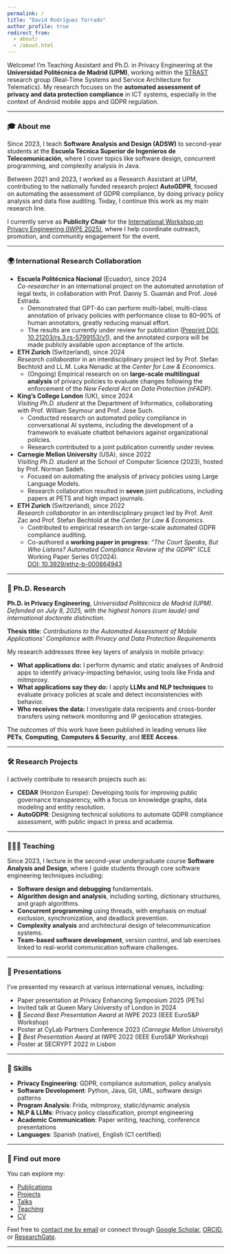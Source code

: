 ```yaml
---
permalink: /
title: "David Rodríguez Torrado"
author_profile: true
redirect_from: 
  - about/
  - /about.html
---
```


Welcome! I’m Teaching Assistant and Ph.D. in Privacy Engineering at the **Universidad Politécnica de Madrid (UPM)**, working within the [STRAST](https://www.upm.es/recursosidi/map/sistemas-de-tiempo-real-y-arquitectura-de-servicios-telematicos/) research group (Real-Time Systems and Service Architecture for Telematics). My research focuses on the **automated assessment of privacy and data protection compliance** in ICT systems, especially in the context of Android mobile apps and GDPR regulation.

---

### 🎓 About me

Since 2023, I teach **Software Analysis and Design (ADSW)** to second-year students at the **Escuela Técnica Superior de Ingenieros de Telecomunicación**, where I cover topics like software design, concurrent programming, and complexity analysis in Java.

Between 2021 and 2023, I worked as a Research Assistant at UPM, contributing to the nationally funded research project **AutoGDPR**, focused on automating the assessment of GDPR compliance, by doing privacy policy analysis and data flow auditing. Today, I continue this work as my main research line.

I currently serve as **Publicity Chair** for the [International Workshop on Privacy Engineering (IWPE 2025)](https://iwpe.info/), where I help coordinate outreach, promotion, and community engagement for the event.

---

### 🌍 International Research Collaboration
- **Escuela Politécnica Nacional** (Ecuador), since 2024  
  *Co-researcher* in an international project on the automated annotation of legal texts, in collaboration with Prof. Danny S. Guamán and Prof. José Estrada.   
  - Demonstrated that GPT-4o can perform multi-label, multi-class annotation of privacy policies with performance close to 80–90% of human annotators, greatly reducing manual effort.  
  - The results are currently under review for publication ([Preprint DOI: 10.21203/rs.3.rs-5799153/v1](https://doi.org/10.21203/rs.3.rs-5799153/v1)), and the annotated corpora will be made publicly available upon acceptance of the article.
- **ETH Zurich** (Switzerland), since 2024  
  *Research collaborator* in an interdisciplinary project led by Prof. Stefan Bechtold and LL.M. Luka Nenadic at the *Center for Law & Economics*.  
  - (Ongoing) Empirical research on on **large-scale multilingual analysis** of privacy policies to evaluate changes following the enforcement of the *New Federal Act on Data Protection (nFADP)*.  
- **King’s College London** (UK), since 2024  
    *Visiting Ph.D. student* at the Department of Informatics, collaborating with Prof. William Seymour and Prof. Jose Such.  
  - Conducted research on automated policy compliance in conversational AI systems, including the development of a framework to evaluate chatbot behaviors against organizational policies.  
  - Research contributed to a joint publication currently under review.
- **Carnegie Mellon University** (USA), since 2022  
  *Visiting Ph.D. student* at the School of Computer Science (2023), hosted by Prof. Norman Sadeh.  
  - Focused on automating the analysis of privacy policies using Large Language Models.  
  - Research collaboration resulted in **seven** joint publications, including papers at PETS and high impact journals.
- **ETH Zurich** (Switzerland), since 2022  
  *Research collaborator* in an interdisciplinary project led by Prof. Amit Zac and Prof. Stefan Bechtold at the *Center for Law & Economics*.  
  - Contributed to empirical research on large-scale automated GDPR compliance auditing.  
  - Co-authored a **working paper in progress**: *“The Court Speaks, But Who Listens? Automated Compliance Review of the GDPR”* (CLE Working Paper Series 01/2024).  
    [DOI: 10.3929/ethz-b-000664943](https://doi.org/10.3929/ethz-b-000664943)

---

### 🧪 Ph.D. Research

**Ph.D. in Privacy Engineering**, *Universidad Politécnica de Madrid (UPM)*.  
*Defended on July 8, 2025, with the highest honors (cum laude) and international doctorate distinction.*  

**Thesis title**: *Contributions to the Automated Assessment of Mobile Applications’ Compliance with Privacy and Data Protection Requirements*

My research addresses three key layers of analysis in mobile privacy:

- **What applications do:** I perform dynamic and static analyses of Android apps to identify privacy-impacting behavior, using tools like Frida and mitmproxy.
- **What applications say they do:** I apply **LLMs and NLP techniques** to evaluate privacy policies at scale and detect inconsistencies with behavior.
- **Who receives the data:** I investigate data recipients and cross-border transfers using network monitoring and IP geolocation strategies.

The outcomes of this work have been published in leading venues like **PETs**, **Computing**, **Computers & Security**, and **IEEE Access**.

---

### 🛠️ Research Projects

I actively contribute to research projects such as:

- **CEDAR** (Horizon Europe): Developing tools for improving public governance transparency, with a focus on knowledge graphs, data modeling and entity resolution.
- **AutoGDPR**: Designing technical solutions to automate GDPR compliance assessment, with public impact in press and academia.

---

### 👨🏻‍🏫 Teaching

Since 2023, I lecture in the second-year undergraduate course **Software Analysis and Design**, where I guide students through core software engineering techniques including:

- **Software design and debugging** fundamentals.
- **Algorithm design and analysis**, including sorting, dictionary structures, and graph algorithms.
- **Concurrent programming** using threads, with emphasis on mutual exclusion, synchronization, and deadlock prevention.
- **Complexity analysis** and architectural design of telecommunication systems.
- **Team-based software development**, version control, and lab exercises linked to real-world communication software challenges.
  
---

### 🎤 Presentations

I’ve presented my research at various international venues, including:

- Paper presentation at Privacy Enhancing Symposium 2025 (PETs)  
- Invited talk at Queen Mary University of London in 2024
- 🥈 *Second Best Presentation Award* at IWPE 2023 (IEEE EuroS&P Workshop)
- Poster at CyLab Partners Conference 2023 (*Carnegie Mellon University*) 
- 🥇 *Best Presentation Award* at IWPE 2022 (IEEE EuroS&P Workshop)
- Poster at SECRYPT 2022 in Lisbon

---

### 🧠 Skills

- **Privacy Engineering**: GDPR, compliance automation, policy analysis  
- **Software Development**: Python, Java, Git, UML, software design patterns  
- **Program Analysis**: Frida, mitmproxy, static/dynamic analysis  
- **NLP & LLMs**: Privacy policy classification, prompt engineering  
- **Academic Communication**: Paper writing, teaching, conference presentations  
- **Languages**: Spanish (native), English (C1 certified)

---

### 📄 Find out more

You can explore my:

- [Publications](/publications)
- [Projects](/projects)
- [Talks](/talks)
- [Teaching](/teaching)
- [CV](/cv)

Feel free to [contact me by email](mailto:david.rtorrado@upm.es) or connect through [Google Scholar](https://scholar.google.com.au/citations?user=bn1jm8QAAAAJ), [ORCID](https://orcid.org/0000-0002-0911-4608), or [ResearchGate](https://www.researchgate.net/profile/David-Rodriguez-Torrado).

---
